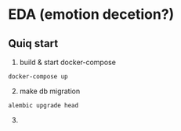# EDA (emotion decetion?)

## Quiq start

1) build & start docker-compose 

``docker-compose up``

2) make db migration

``alembic upgrade head``

3) 